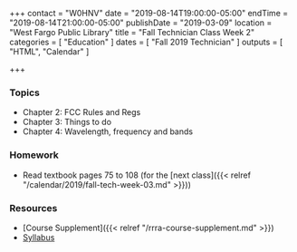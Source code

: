 +++
contact = "W0HNV"
date = "2019-08-14T19:00:00-05:00"
endTime = "2019-08-14T21:00:00-05:00"
publishDate = "2019-03-09"
location = "West Fargo Public Library"
title = "Fall Technician Class Week 2"
categories = [ "Education" ]
dates = [ "Fall 2019 Technician" ]
outputs = [ "HTML", "Calendar" ]

+++
### Topics

* Chapter 2: FCC Rules and Regs
* Chapter 3: Things to do
* Chapter 4: Wavelength, frequency and bands

### Homework

* Read textbook pages 75 to 108 (for the [next class]({{< relref "/calendar/2019/fall-tech-week-03.md" >}}))

### Resources

* [Course Supplement]({{< relref "/rrra-course-supplement.md" >}})
* [Syllabus](/s/2xabO1oD5mbpVRh)
